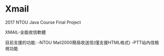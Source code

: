 # Xmail
2017 NTOU Java Course Final Project


XMAIL-全能收信軟體

目前支援的功能:
-NTOU Mail2000簡易收送信(僅支援HTML格式)
-PTT站內信檢視功能
